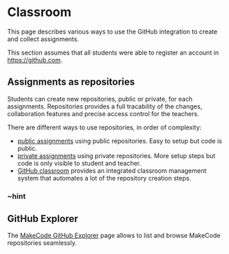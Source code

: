 # Classroom

This page describes various ways to use the GitHub integration to create and collect assignments.

This section assumes that all students were able to register an account in https://github.com.

## Assignments as repositories

Students can create new repositories, public or private, for each assignments. Repositories provides a full tracability of the changes, collaboration features and precise access control for the teachers.

There are different ways to use repositories, in order of complexity:

* [public assignments](/github/public-assignments) using public repositories. Easy to setup but code is public.
* [private assignments](/github/private-assignments) using private repositories. More setup steps but code is only visible to student and teacher.
* [GitHub classroom](https://classroom.github.com) provides an integrated classroom management system that automates a lot of the repository creation steps.

### ~hint

## GitHub Explorer

The [MakeCode GitHub Explorer](https://makecode.com/github-explorer) page allows to list and browse MakeCode repositories seamlessly.